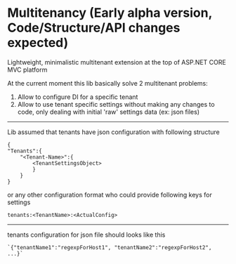 # Multitenancy  (Early alpha version, Code/Structure/API changes expected)

Lightweight, minimalistic multitenant extension at the top of ASP.NET CORE MVC platform

At the current moment this lib basically solve 2 multitenant problems:

1) Allow to configure DI for a specific tenant
2) Allow to use tenant specific settings without making any changes to code, only dealing with initial 'raw' settings data (ex: json files)

---------------------------------------

Lib assumed that tenants have json configuration with following structure

    {
    "Tenants":{  
        "<Tenant-Name>":{  
            <TenantSettingsObject>  
            }  
        }  
    }


or any other configuration format who could provide following keys for settings

`tenants:<TenantName>:<ActualConfig>`

-------------------------------------------

tenants configuration for json file should looks like this

    `{"tenantName1":"regexpForHost1", "tenantName2":"regexpForHost2", ...}`

